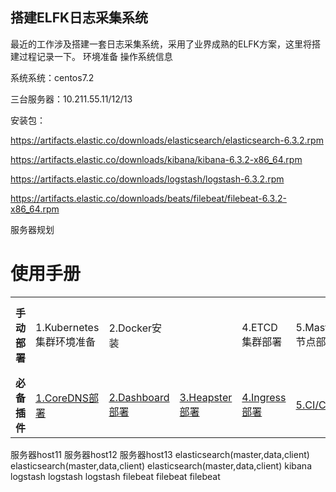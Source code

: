 ## 搭建ELFK日志采集系统

最近的工作涉及搭建一套日志采集系统，采用了业界成熟的ELFK方案，这里将搭建过程记录一下。
环境准备
操作系统信息

系统系统：centos7.2

三台服务器：10.211.55.11/12/13

安装包：

https://artifacts.elastic.co/downloads/elasticsearch/elasticsearch-6.3.2.rpm

https://artifacts.elastic.co/downloads/kibana/kibana-6.3.2-x86_64.rpm

https://artifacts.elastic.co/downloads/logstash/logstash-6.3.2.rpm

https://artifacts.elastic.co/downloads/beats/filebeat/filebeat-6.3.2-x86_64.rpm


服务器规划

# 使用手册
<table border="0">
    <tr>
        <td><strong>手动部署</strong></td>
        <td><a >1.Kubernetes集群环境准备</a></td>
        <td><a >2.Docker安装</a></td>
        <td><a 3.CA证书制作</a></td>
        <td><a stall.md">4.ETCD集群部署</a></td>
        <td><a md">5.Master节点部署</a></td>
        <td><a ">6.Node节点部署</a></td>
        <td><a .md">7.Flannel部署</a></td>
        <td><a >8.应用创建</a></td>
    </tr>
    <tr>
        <td><strong>必备插件</strong></td>
        <td><a href="docs/coredns.md">1.CoreDNS部署</a></td>
        <td><a href="docs/dashboard.md">2.Dashboard部署</a></td>
        <td><a href="docs/heapster.md">3.Heapster部署</a></td>
        <td><a href="docs/ingress.md">4.Ingress部署</a></td>
        <td><a href="https://github.com/unixhot/devops-x">5.CI/CD</a></td>
        <td><a href="docs/helm.md">6.Helm部署</a></td>
        <td><a href="docs/helm.md">6.Helm部署</a></td>
    </tr>
</table>

服务器host11 	服务器host12 	服务器host13
elasticsearch(master,data,client) 	elasticsearch(master,data,client) 	elasticsearch(master,data,client)
	kibana 	
logstash 	logstash 	logstash
filebeat 	filebeat 	filebeat
